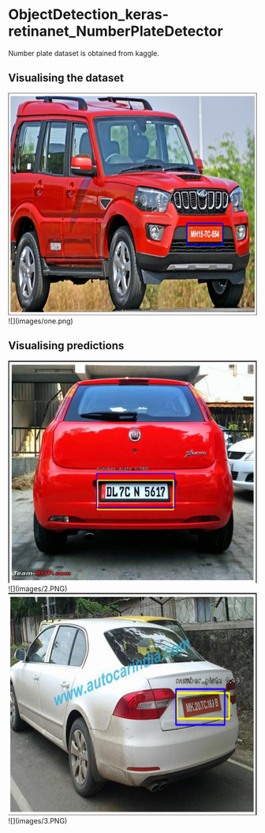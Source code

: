 # ObjectDetection_keras-retinanet_NumberPlateDetector

Number plate dataset is obtained from kaggle. 

## Visualising the dataset

<img src="images/1.png" width="600" height="450" >
![](images/one.png)

## Visualising predictions
<img src="images/2.png" width="600" height="450" >
![](images/2.PNG)

<img src="images/3.png" width="600" height="450" >
![](images/3.PNG)
